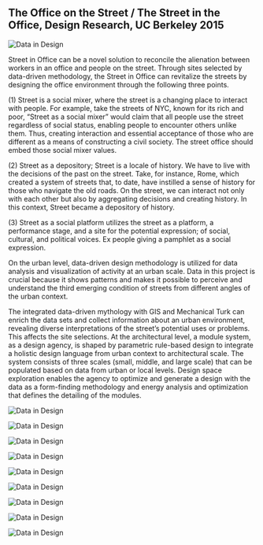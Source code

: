 ## The Office on the Street / The Street in the Office, Design Research, UC Berkeley 2015


![Data in Design](https://namjulee.github.io/njs-lab-public/project/2015-third-place-on-park/2015-third-place-on-park.jpg)


Street in Office can be a novel solution to reconcile the alienation between workers in an office and people on the street. Through sites selected by data-driven methodology, the Street in Office can revitalize the streets by designing the office environment through the following three points.


(1) Street is a social mixer, where the street is a changing place to interact with people. For example, take the streets of NYC, known for its rich and poor, “Street as a social mixer” would claim that all people use the street regardless of social status, enabling people to encounter others unlike them. Thus, creating interaction and essential acceptance of those who are different as a means of constructing a civil society. The street office should embed those social mixer values.


(2) Street as a depository; Street is a locale of history. We have to live with the decisions of the past on the street. Take, for instance, Rome, which created a system of streets that, to date, have instilled a sense of history for those who navigate the old roads. On the street, we can interact not only with each other but also by aggregating decisions and creating history. In this context, Street became a depository of history.


(3) Street as a social platform utilizes the street as a platform, a performance stage, and a site for the potential expression; of social, cultural, and political voices. Ex people giving a pamphlet as a social expression.


On the urban level, data-driven design methodology is utilized for data analysis and visualization of activity at an urban scale. Data in this project is crucial because it shows patterns and makes it possible to perceive and understand the third emerging condition of streets from different angles of the urban context.


The integrated data-driven mythology with GIS and Mechanical Turk can enrich the data sets and collect information about an urban environment, revealing diverse interpretations of the street’s potential uses or problems. This affects the site selections. At the architectural level, a module system, as a design agency, is shaped by parametric rule-based design to integrate a holistic design language from urban context to architectural scale. The system consists of three scales (small, middle, and large scale) that can be populated based on data from urban or local levels. Design space exploration enables the agency to optimize and generate a design with the data as a form-finding methodology and energy analysis and optimization that defines the detailing of the modules.



![Data in Design](https://namjulee.github.io/njs-lab-public/project/2015-third-place-on-park/2015-third-place-on-park-00.jpg)

![Data in Design](https://namjulee.github.io/njs-lab-public/project/2015-third-place-on-park/2015-third-place-on-park-01.jpg)

![Data in Design](https://namjulee.github.io/njs-lab-public/project/2015-third-place-on-park/2015-third-place-on-park-02.jpg)

![Data in Design](https://namjulee.github.io/njs-lab-public/project/2015-third-place-on-park/2015-third-place-on-park-03.jpg)

![Data in Design](https://namjulee.github.io/njs-lab-public/project/2015-third-place-on-park/2015-third-place-on-park-04.jpg)

![Data in Design](https://namjulee.github.io/njs-lab-public/project/2015-third-place-on-park/2015-third-place-on-park-05.jpg)

![Data in Design](https://namjulee.github.io/njs-lab-public/project/2015-third-place-on-park/2015-third-place-on-park-06.jpg)

![Data in Design](https://namjulee.github.io/njs-lab-public/project/2015-third-place-on-park/2015-third-place-on-park-07.jpg)

![Data in Design](https://namjulee.github.io/njs-lab-public/project/2015-third-place-on-park/2015-third-place-on-park-08.jpg)



